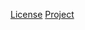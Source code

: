 [License](http://www.apache.org/licenses/LICENSE-2.0.txt)
[Project](http://code.google.com/p/atinject)
